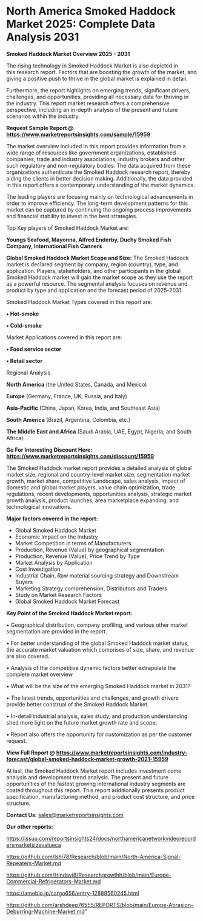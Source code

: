  # North America Smoked Haddock Market 2025: Complete Data Analysis 2031

<Strong> Smoked Haddock Market Overview 2025 - 2031</strong>

The rising technology in Smoked Haddock Market is also depicted in this research report. Factors that are boosting the growth of the market, and giving a positive push to thrive in the global market is explained in detail.

Furthermore, the report highlights on emerging trends, significant drivers, challenges, and opportunities, providing all necessary data for thriving in the industry. This report market research offers a comprehensive perspective, including an in-depth analysis of the present and future scenarios within the industry.

<strong>Request Sample Report @ <a href=https://www.marketreportsinsights.com/sample/15959>https://www.marketreportsinsights.com/sample/15959</a></strong>

The market overview included in this report provides information from a wide range of resources like government organizations, established companies, trade and industry associations, industry brokers and other such regulatory and non-regulatory bodies. The data acquired from these organizations authenticate the Smoked Haddock research report, thereby aiding the clients in better decision making. Additionally, the data provided in this report offers a contemporary understanding of the market dynamics.

The leading players are focusing mainly on technological advancements in order to improve efficiency. The long-term development patterns for this market can be captured by continuing the ongoing process improvements and financial stability to invest in the best strategies.

Top Key players of Smoked Haddock Market are:

<strong>Youngs Seafood, Mayonna, Alfred Enderby, Duchy Smoked Fish Company, International Fish Canners</strong>

<strong><b>Global Smoked Haddock Market Scope and Size:</b></strong>
The Smoked Haddock market is declared segment by company, region (country), type, and application. Players, stakeholders, and other participants in the global Smoked Haddock market will gain the market scope as they use the report as a powerful resource. The segmental analysis focuses on revenue and product by type and application and the forecast period of 2025-2031.

Smoked Haddock Market Types covered in this report are:

<strong>• Hot-smoke

• Cold-smoke</strong>

Market Applications covered in this report are:

<strong>• Food service sector

• Retail sector</strong> 

Regional Analysis

<strong>North America</strong> (the United States, Canada, and Mexico)

<strong>Europe</strong> (Germany, France, UK, Russia, and Italy)

<strong>Asia-Pacific</strong> (China, Japan, Korea, India, and Southeast Asia)

<strong>South America</strong> (Brazil, Argentina, Colombia, etc.)

<strong>The Middle East and Africa</strong> (Saudi Arabia, UAE, Egypt, Nigeria, and South Africa)

<strong>Go For Interesting Discount Here: <a href=https://www.marketreportsinsights.com/discount/15959>https://www.marketreportsinsights.com/discount/15959</a></strong>

The Smoked Haddock market report provides a detailed analysis of global market size, regional and country-level market size, segmentation market growth, market share, competitive Landscape, sales analysis, impact of domestic and global market players, value chain optimization, trade regulations, recent developments, opportunities analysis, strategic market growth analysis, product launches, area marketplace expanding, and technological innovations.

<strong><b>Major factors covered in the report:</b></strong>
<ul>
  <li>Global Smoked Haddock Market </li>
  <li>Economic Impact on the Industry</li>
  <li>Market Competition in terms of Manufacturers</li>
  <li>Production, Revenue (Value) by geographical segmentation</li>
  <li>Production, Revenue (Value), Price Trend by Type</li>
  <li>Market Analysis by Application</li>
  <li>Cost Investigation</li>
  <li>Industrial Chain, Raw material sourcing strategy and Downstream Buyers</li>
  <li>Marketing Strategy comprehension, Distributors and Traders</li>
  <li>Study on Market Research Factors</li>
  <li>Global Smoked Haddock Market Forecast</li>
</ul>

<strong><b>Key Point of the Smoked Haddock Market report:</b></strong>

• Geographical distribution, company profiling, and various other market segmentation are provided in the report.

• For better understanding of the global Smoked Haddock market status, the accurate market valuation which comprises of size, share, and revenue are also covered.

• Analysis of the competitive dynamic factors better extrapolate the complete market overview

• What will be the size of the emerging Smoked Haddock market in 2031?

• The latest trends, opportunities and challenges, and growth drivers provide better construal of the Smoked Haddock Market.

• In-detail industrial analysis, sales study, and production understanding shed more light on the future market growth rate and scope.

• Report also offers the opportunity for customization as per the customer request.

<strong><b>View Full Report @ <a href=https://www.marketreportsinsights.com/industry-forecast/global-smoked-haddock-market-growth-2021-15959>https://www.marketreportsinsights.com/industry-forecast/global-smoked-haddock-market-growth-2021-15959</a></b></strong>


At last, the Smoked Haddock Market report includes investment come analysis and development trend analysis. The present and future opportunities of the fastest growing international industry segments are coated throughout this report. This report additionally presents product specification, manufacturing method, and product cost structure, and price structure.

<strong>Contact Us:</strong>
sales@marketreportsinsights.com

<strong>Our other reports:</strong>

<a href=https://issuu.com/reportsinsights24/docs/northamericanetworkvideorecordersmarketsizevalueca>https://issuu.com/reportsinsights24/docs/northamericanetworkvideorecordersmarketsizevalueca</a>

<a href=https://github.com/Ishi78/Research/blob/main/North-America-Signal-Repeaters-Market.md>https://github.com/Ishi78/Research/blob/main/North-America-Signal-Repeaters-Market.md</a>

<a href=https://github.com/Hindavi8/Researchgrowthh/blob/main/Europe-Commercial-Refrigerators-Market.md>https://github.com/Hindavi8/Researchgrowthh/blob/main/Europe-Commercial-Refrigerators-Market.md</a>

<a href=https://ameblo.jp/cargo656/entry-12888560245.html>https://ameblo.jp/cargo656/entry-12888560245.html</a>

<a href=https://github.com/arshdeep76555/REPORTS/blob/main/Europe-Abrasion-Deburring-Machine-Market.md>https://github.com/arshdeep76555/REPORTS/blob/main/Europe-Abrasion-Deburring-Machine-Market.md</a>"
